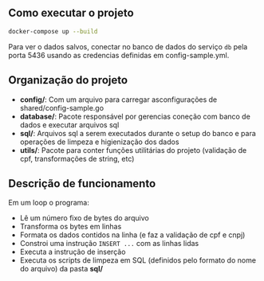 ## Como executar o projeto

```sh
docker-compose up --build
```

Para ver o dados salvos, conectar no banco de dados do serviço `db` pela porta 5436 usando as credencias definidas em config-sample.yml.


## Organização do projeto

* **config/**: Com um arquivo para carregar asconfigurações de shared/config-sample.go
* **database/**: Pacote responsável por gerencias coneção com banco de dados e executar arquivos sql
* **sql/**: Arquivos sql a serem executados durante o setup do banco e para operações de limpeza e higienização dos dados
* **utils/**: Pacote para conter funções utilitárias do projeto (validação de cpf, transformações de string, etc)

## Descrição de funcionamento
Em um loop o programa:
 * Lê um número fixo de bytes do arquivo 
 * Transforma os bytes em linhas
 * Formata os dados contidos na linha (e faz a validação de cpf e cnpj)
 * Constroi uma instrução `INSERT ...` com as linhas lidas
 * Executa a instrução de inserção
 * Executa os scripts de limpeza em SQL (definidos pelo formato do nome do arquivo) da pasta **sql/**